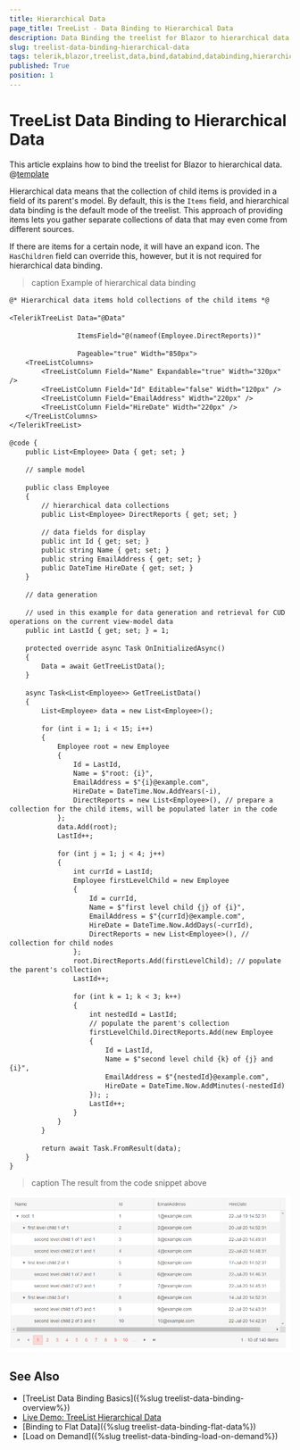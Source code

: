 ```yaml
---
title: Hierarchical Data
page_title: TreeList - Data Binding to Hierarchical Data
description: Data Binding the treelist for Blazor to hierarchical data.
slug: treelist-data-binding-hierarchical-data
tags: telerik,blazor,treelist,data,bind,databind,databinding,hierarchical
published: True
position: 1
---
```


# TreeList Data Binding to Hierarchical Data

This article explains how to bind the treelist for Blazor to hierarchical data. 
@[template](/_contentTemplates/treelist/databinding.md#link-to-basics)


Hierarchical data means that the collection of child items is provided in a field of its parent's model. By default, this is the `Items` field, and hierarchical data binding is the default mode of the treelist. This approach of providing items lets you gather separate collections of data that may even come from different sources.

If there are items for a certain node, it will have an expand icon. The `HasChildren` field can override this, however, but it is not required for hierarchical data binding.

>caption Example of hierarchical data binding

````RAZOR
@* Hierarchical data items hold collections of the child items *@

<TelerikTreeList Data="@Data"

                 ItemsField="@(nameof(Employee.DirectReports))"

                 Pageable="true" Width="850px">
    <TreeListColumns>
        <TreeListColumn Field="Name" Expandable="true" Width="320px" />
        <TreeListColumn Field="Id" Editable="false" Width="120px" />
        <TreeListColumn Field="EmailAddress" Width="220px" />
        <TreeListColumn Field="HireDate" Width="220px" />
    </TreeListColumns>
</TelerikTreeList>

@code {
    public List<Employee> Data { get; set; }

    // sample model

    public class Employee
    {
        // hierarchical data collections
        public List<Employee> DirectReports { get; set; }

        // data fields for display
        public int Id { get; set; }
        public string Name { get; set; }
        public string EmailAddress { get; set; }
        public DateTime HireDate { get; set; }
    }

    // data generation

    // used in this example for data generation and retrieval for CUD operations on the current view-model data
    public int LastId { get; set; } = 1;

    protected override async Task OnInitializedAsync()
    {
        Data = await GetTreeListData();
    }

    async Task<List<Employee>> GetTreeListData()
    {
        List<Employee> data = new List<Employee>();

        for (int i = 1; i < 15; i++)
        {
            Employee root = new Employee
            {
                Id = LastId,
                Name = $"root: {i}",
                EmailAddress = $"{i}@example.com",
                HireDate = DateTime.Now.AddYears(-i),
                DirectReports = new List<Employee>(), // prepare a collection for the child items, will be populated later in the code
            };
            data.Add(root);
            LastId++;

            for (int j = 1; j < 4; j++)
            {
                int currId = LastId;
                Employee firstLevelChild = new Employee
                {
                    Id = currId,
                    Name = $"first level child {j} of {i}",
                    EmailAddress = $"{currId}@example.com",
                    HireDate = DateTime.Now.AddDays(-currId),
                    DirectReports = new List<Employee>(), // collection for child nodes
                };
                root.DirectReports.Add(firstLevelChild); // populate the parent's collection
                LastId++;

                for (int k = 1; k < 3; k++)
                {
                    int nestedId = LastId;
                    // populate the parent's collection
                    firstLevelChild.DirectReports.Add(new Employee
                    {
                        Id = LastId,
                        Name = $"second level child {k} of {j} and {i}",
                        EmailAddress = $"{nestedId}@example.com",
                        HireDate = DateTime.Now.AddMinutes(-nestedId)
                    }); ;
                    LastId++;
                }
            }
        }

        return await Task.FromResult(data);
    }
}
````

>caption The result from the code snippet above

![TreeList bound to hierarchical data](images/hierarchical-databinding.png)


## See Also

  * [TreeList Data Binding Basics]({%slug treelist-data-binding-overview%})
  * [Live Demo: TreeList Hierarchical Data](https://demos.telerik.com/blazor-ui/treelist/binding-hierarchical-data)
  * [Binding to Flat Data]({%slug treelist-data-binding-flat-data%})
  * [Load on Demand]({%slug treelist-data-binding-load-on-demand%})

